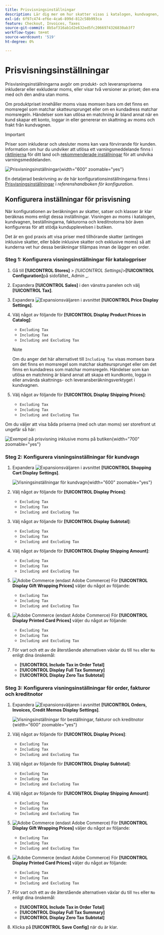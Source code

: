 ```yaml
---
title: Prisvisningsinställningar
description: Lär dig mer om hur skatter visas i katalogen, kundvagnen, beställningar, fakturor och kreditnotor som stöder kundupplevelsen.
exl-id: 6f97c474-ef6e-4ca6-899d-812c58b993ca
feature: Checkout, Invoices, Taxes
source-git-commit: 8b5af316ab1d2e632ed5fc2066974326830ab3f7
workflow-type: tm+mt
source-wordcount: '519'
ht-degree: 0%

---
```


# Prisvisningsinställningar

Prisvisningsinställningarna avgör om produkt- och leveranspriserna inkluderar eller exkluderar moms, eller visar två versioner av priset; den ena med och den andra utan moms.

Om produktpriset innehåller moms visas momsen bara om det finns en momsregel som matchar skatteursprunget eller om en kundadress matchar momsregeln. Händelser som kan utlösa en matchning är bland annat när en kund skapar ett konto, loggar in eller genererar en skattning av moms och frakt från kundvagnen.

>[!IMPORTANT]
>
>Priser som inkluderar och utesluter moms kan vara förvirrande för kunden. Information om hur du undviker att utlösa ett varningsmeddelande finns i [riktlinjerna](international-tax-guidelines.md) för ditt land och [rekommenderade inställningar](taxes.md#warning-messages) för att undvika varningsmeddelanden.

![Prisvisningsinställningar](../configuration-reference/sales/assets/tax-price-display-settings.png){width="600" zoomable="yes"}

En detaljerad beskrivning av de här konfigurationsinställningarna finns i [Prisvisningsinställningar](../configuration-reference/sales/tax.md#price-display-settings) i _referenshandboken för konfiguration_.

## Konfigurera inställningar för prisvisning

När konfigurationen av beräkningen av skatter, satser och klasser är klar beräknas moms enligt dessa inställningar. Visningen av moms i katalogen, kundvagnen, beställningarna, fakturorna och kreditnotorna bör även konfigureras för att stödja kundupplevelsen i butiken.

Det är en god praxis att visa priser med tillhörande skatter (antingen inklusive skatter, eller både inklusive skatter och exklusive moms) så att kunderna vet hur dessa beräkningar tillämpas innan de lägger en order.

### Steg 1: Konfigurera visningsinställningar för katalogpriser

1. Gå till **[!UICONTROL Stores]** > _[!UICONTROL Settings]_>**[!UICONTROL Configuration]**&#x200B;på sidofältet_ Admin _.

1. Expandera **[!UICONTROL Sales]** i den vänstra panelen och välj **[!UICONTROL Tax]**.

1. Expandera ![Expansionsväljaren](../assets/icon-display-expand.png) i avsnittet **[!UICONTROL Price Display Settings]**.

1. Välj något av följande för **[!UICONTROL Display Product Prices in Catalog]**:

   - `Excluding Tax`
   - `Including Tax`
   - `Including and Excluding Tax`

   >[!NOTE]
   >
   >Om du anger det här alternativet till `Including Tax` visas momsen bara om det finns en momsregel som matchar skatteursprunget eller om det finns en kundadress som matchar momsregeln. Händelser som kan utlösa en matchning är bland annat att skapa ett kundkonto, logga in eller använda skattnings- och leveransberäkningsverktyget i kundvagnen.

1. Välj något av följande för **[!UICONTROL Display Shipping Prices]**:

   - `Excluding Tax`
   - `Including Tax`
   - `Including and Excluding Tax`

Om du väljer att visa båda priserna (med och utan moms) ser storefront ut ungefär så här:

![Exempel på prisvisning inklusive moms på butiken](./assets/catalog-prices-tax.png){width="700" zoomable="yes"}

### Steg 2: Konfigurera visningsinställningar för kundvagn

1. Expandera ![Expansionsväljaren](../assets/icon-display-expand.png) i avsnittet **[!UICONTROL Shopping Cart Display Settings]**.

   ![Visningsinställningar för kundvagn](../configuration-reference/sales/assets/tax-shopping-cart-display-settings.png){width="600" zoomable="yes"}

1. Välj något av följande för **[!UICONTROL Display Prices]**:

   - `Excluding Tax`
   - `Including Tax`
   - `Including and Excluding Tax`

1. Välj något av följande för **[!UICONTROL Display Subtotal]**:

   - `Excluding Tax`
   - `Including Tax`
   - `Including and Excluding Tax`

1. Välj något av följande för **[!UICONTROL Display Shipping Amount]**:

   - `Excluding Tax`
   - `Including Tax`
   - `Including and Excluding Tax`

1. ![Adobe Commerce](../assets/adobe-logo.svg) (endast Adobe Commerce) För **[!UICONTROL Display Gift Wrapping Prices]** väljer du något av följande:

   - `Excluding Tax`
   - `Including Tax`
   - `Including and Excluding Tax`

1. ![Adobe Commerce](../assets/adobe-logo.svg) (endast Adobe Commerce) För **[!UICONTROL Display Printed Card Prices]** väljer du något av följande:

   - `Excluding Tax`
   - `Including Tax`
   - `Including and Excluding Tax`

1. För vart och ett av de återstående alternativen växlar du till `Yes` eller `No` enligt dina önskemål:

   - **[!UICONTROL Include Tax in Order Total]**
   - **[!UICONTROL Display Full Tax Summary]**
   - **[!UICONTROL Display Zero Tax Subtotal]**

### Steg 3: Konfigurera visningsinställningar för order, fakturor och kreditnotor

1. Expandera ![Expansionsväljaren](../assets/icon-display-expand.png) i avsnittet **[!UICONTROL Orders, Invoices, Credit Memos Display Settings]**.

   ![Visningsinställningar för beställningar, fakturor och kreditnotor](../configuration-reference/sales/assets/tax-orders-invoices-credit-memos-display-settings.png){width="600" zoomable="yes"}

1. Välj något av följande för **[!UICONTROL Display Prices]**:

   - `Excluding Tax`
   - `Including Tax`
   - `Including and Excluding Tax`

1. Välj något av följande för **[!UICONTROL Display Subtotal]**:

   - `Excluding Tax`
   - `Including Tax`
   - `Including and Excluding Tax`

1. Välj något av följande för **[!UICONTROL Display Shipping Amount]**:

   - `Excluding Tax`
   - `Including Tax`
   - `Including and Excluding Tax`

1. ![Adobe Commerce](../assets/adobe-logo.svg) (endast Adobe Commerce) För **[!UICONTROL Display Gift Wrapping Prices]** väljer du något av följande:

   - `Excluding Tax`
   - `Including Tax`
   - `Including and Excluding Tax`

1. ![Adobe Commerce](../assets/adobe-logo.svg) (endast Adobe Commerce) För **[!UICONTROL Display Printed Card Prices]** väljer du något av följande:

   - `Excluding Tax`
   - `Including Tax`
   - `Including and Excluding Tax`

1. För vart och ett av de återstående alternativen växlar du till `Yes` eller `No` enligt dina önskemål:

   - **[!UICONTROL Include Tax in Order Total]**
   - **[!UICONTROL Display Full Tax Summary]**
   - **[!UICONTROL Display Zero Tax Subtotal]**

1. Klicka på **[!UICONTROL Save Config]** när du är klar.
